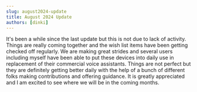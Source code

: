 ```yaml
---
slug: august2024-update
title: August 2024 Update
authors: [dinki]
---
```


It's been a while since the last update but this is not due to lack of activity.  Things are really coming together and the wish list items have been getting checked off regularly.  We are making great strides and several users including myself have been able to put these devices into daily use in replacement of their commercial voice assistants.  Things are not perfect but they are definitely getting better daily with the help of a bunch of different folks making contributions and offering guidance.  It is greatly appreciated and I am excited to see where we will be in the coming months.
